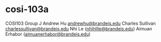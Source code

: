 # cosi-103a
COSI103 Group J
Andrew Hu
andrewhu@brandeis.edu
Charles Sullivan
charlessullivan@brandeis.edu
Nhi Le (nhihllle@brandeis.edu)
Aimuan Erhabor (aimuanerhabor@brandeis.edu)
